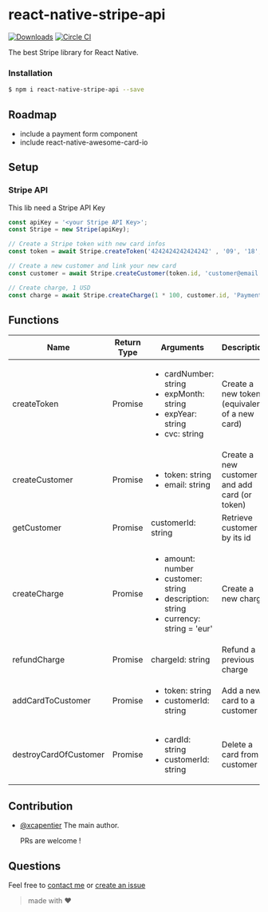 # react-native-stripe-api

[![Downloads](https://img.shields.io/npm/dm/react-native-stripe-api.svg)](https://www.npmjs.com/package/react-native-stripe-api)
[![Circle CI](https://circleci.com/gh/xcarpentier/react-native-stripe-api.svg?style=svg)](https://circleci.com/gh/xcarpentier/react-native-stripe-api)

The best Stripe library for React Native.

### Installation
```bash
$ npm i react-native-stripe-api --save
```

## Roadmap
- include a payment form component
- include react-native-awesome-card-io

## Setup

### Stripe API

This lib need a Stripe API Key
```JavaScript
const apiKey = '<your Stripe API Key>';
const Stripe = new Stripe(apiKey);

// Create a Stripe token with new card infos
const token = await Stripe.createToken('4242424242424242' , '09', '18', '111');

// Create a new customer and link your new card
const customer = await Stripe.createCustomer(token.id, 'customer@email.com', '<Your user ID>', 'John', 'Doe');

// Create charge, 1 USD
const charge = await Stripe.createCharge(1 * 100, customer.id, 'Payment example','USD');

```

## Functions

| Name | Return Type | Arguments | Description |
| --- | --- | --- | --- |
| createToken | Promise |<ul><li>cardNumber: string</li> <li>expMonth: string</li><li>expYear: string</li><li>cvc: string</li></ul>| Create a new token (equivalent of a new card) |
| createCustomer | Promise |<ul><li>token: string</li><li>email: string</li></ul>| Create a new customer and add card (or  token) |
| getCustomer | Promise | customerId: string | Retrieve customer by its id |
| createCharge | Promise |<ul><li>amount: number</li><li>customer: string</li><li>description: string</li><li>currency: string = 'eur'</li></ul>| Create a new charge |
| refundCharge | Promise | chargeId: string | Refund a previous charge |
| addCardToCustomer | Promise | <ul><li>token: string</li><li> customerId: string</li><ul> | Add a new card to a customer |
| destroyCardOfCustomer | Promise |<ul><li>cardId: string</li><li>customerId: string</li></ul> | Delete a card from a customer |

## Contribution

- [@xcapentier](mailto:contact@xaviercarpentier.com) The main author.

  PRs are welcome !

## Questions

Feel free to [contact me](mailto:contact@xaviercarpentier.com) or [create an issue](https://github.com/xcarpentier/react-native-stripe-api/issues/new)

> made with ♥
